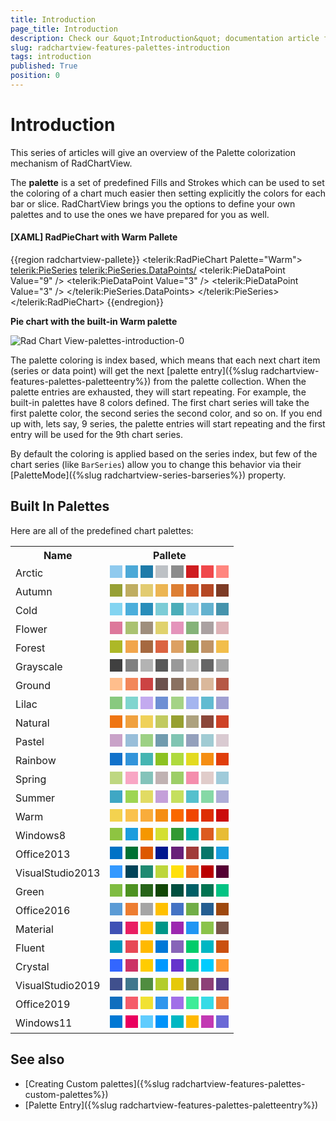 ```yaml
---
title: Introduction
page_title: Introduction
description: Check our &quot;Introduction&quot; documentation article for the RadChartView {{ site.framework_name }} control.
slug: radchartview-features-palettes-introduction
tags: introduction
published: True
position: 0
---
```


# Introduction

This series of articles will give an overview of the Palette colorization mechanism of RadChartView.

The __palette__ is a set of predefined Fills and Strokes which can be used to set the coloring of a chart much easier then setting explicitly the colors for each bar or slice. RadChartView brings you the options to define your own palettes and to use the ones we have prepared for you as well.

#### __[XAML] RadPieChart with Warm Pallete__ 
{{region radchartview-pallete}}	
	<telerik:RadPieChart Palette="Warm">
		<telerik:PieSeries>
		  <telerik:PieSeries.DataPoints/>
			<telerik:PieDataPoint Value="9" />
			<telerik:PieDataPoint Value="3" />
			<telerik:PieDataPoint Value="3" />
		  </telerik:PieSeries.DataPoints>
		</telerik:PieSeries>
	</telerik:RadPieChart>
{{endregion}}

__Pie chart with the built-in Warm palette__  

![Rad Chart View-palettes-introduction-0](images/RadChartView-palettes-introduction-0.png)

The palette coloring is index based, which means that each next chart item (series or data point) will get the next [palette entry]({%slug radchartview-features-palettes-paletteentry%}) from the palette collection. When the palette entries are exhausted, they will start repeating. For example, the built-in palettes have 8 colors defined. The first chart series will take the first palette color, the second series the second color, and so on. If you end up with, lets say, 9 series, the palette entries will start repeating and the first entry will be used for the 9th chart series.

By default the coloring is applied based on the series index, but few of the chart series (like `BarSeries`) allow you to change this behavior via their [PaletteMode]({%slug radchartview-series-barseries%}) property.

## Built In Palettes

Here are all of the predefined chart palettes:

<table>
  <tr>
    <th>Name</th>
    <th>Pallete</th>
  </tr>
  <tr>
    <td>Arctic</td>
		<td>
			<div style="width:20px;height:20px;background: #8FCAEE;display: inline-block;"></div> 
			<div style="width:20px;height:20px;background: #4CA9D7;display: inline-block;"></div>
			<div style="width:20px;height:20px;background: #1E7BA9;display: inline-block;"></div>
			<div style="width:20px;height:20px;background: #BDC1C5;display: inline-block;"></div>
			<div style="width:20px;height:20px;background: #8C8C8C;display: inline-block;"></div>
			<div style="width:20px;height:20px;background: #CF1C1F;display: inline-block;"></div>
			<div style="width:20px;height:20px;background: #F0484B;display: inline-block;"></div>
			<div style="width:20px;height:20px;background: #FF867F;display: inline-block;"></div>
		</td>
  </tr>
  <tr>
    <td>Autumn</td>
    <td>
			<div style="width:20px;height:20px;background: #97A035;display: inline-block;"></div> 
			<div style="width:20px;height:20px;background: #BFAD61;display: inline-block;"></div>
			<div style="width:20px;height:20px;background: #E2CB70;display: inline-block;"></div>
			<div style="width:20px;height:20px;background: #ECB552;display: inline-block;"></div>
			<div style="width:20px;height:20px;background: #DD7F33;display: inline-block;"></div>
			<div style="width:20px;height:20px;background: #D15B27;display: inline-block;"></div>
			<div style="width:20px;height:20px;background: #B54824;display: inline-block;"></div>
			<div style="width:20px;height:20px;background: #7D3B25;display: inline-block;"></div>
		</td>
  </tr>
  <tr>
    <td>Cold</td>
    <td>
			<div style="width:20px;height:20px;background: #83D4F1;display: inline-block;"></div> 
			<div style="width:20px;height:20px;background: #4BAEDB;display: inline-block;"></div>
			<div style="width:20px;height:20px;background: #288DBA;display: inline-block;"></div>
			<div style="width:20px;height:20px;background: #7CCCD6;display: inline-block;"></div>
			<div style="width:20px;height:20px;background: #4BADB9;display: inline-block;"></div>
			<div style="width:20px;height:20px;background: #97CFE5;display: inline-block;"></div>
			<div style="width:20px;height:20px;background: #63B2CF;display: inline-block;"></div>
			<div style="width:20px;height:20px;background: #4593AC;display: inline-block;"></div>
		</td>
  </tr>
  <tr>
    <td>Flower</td>
    <td>
			<div style="width:20px;height:20px;background: #DD789B;display: inline-block;"></div> 
			<div style="width:20px;height:20px;background: #AAC271;display: inline-block;"></div>
			<div style="width:20px;height:20px;background: #9F8E7C;display: inline-block;"></div>
			<div style="width:20px;height:20px;background: #E0D26D;display: inline-block;"></div>
			<div style="width:20px;height:20px;background: #E494BB;display: inline-block;"></div>
			<div style="width:20px;height:20px;background: #85B379;display: inline-block;"></div>
			<div style="width:20px;height:20px;background: #AAA1A1;display: inline-block;"></div>
			<div style="width:20px;height:20px;background: #DEB3B7;display: inline-block;"></div>
		</td>
  </tr>
  <tr>
    <td>Forest</td>
    <td>
			<div style="width:20px;height:20px;background: #ADB827;display: inline-block;"></div> 
			<div style="width:20px;height:20px;background: #F1A54C;display: inline-block;"></div>
			<div style="width:20px;height:20px;background: #A66940;display: inline-block;"></div>
			<div style="width:20px;height:20px;background: #DB6340;display: inline-block;"></div>
			<div style="width:20px;height:20px;background: #DCA063;display: inline-block;"></div>
			<div style="width:20px;height:20px;background: #8BA041;display: inline-block;"></div>
			<div style="width:20px;height:20px;background: #C09366;display: inline-block;"></div>
			<div style="width:20px;height:20px;background: #F2BE4B;display: inline-block;"></div>
		</td>
  </tr>
  <tr>
    <td>Grayscale</td>
    <td>
			<div style="width:20px;height:20px;background: #404040;display: inline-block;"></div> 
			<div style="width:20px;height:20px;background: #808080;display: inline-block;"></div>
			<div style="width:20px;height:20px;background: #B3B3B3;display: inline-block;"></div>
			<div style="width:20px;height:20px;background: #595959;display: inline-block;"></div>
			<div style="width:20px;height:20px;background: #999999;display: inline-block;"></div>
			<div style="width:20px;height:20px;background: #C0C0C0;display: inline-block;"></div>
			<div style="width:20px;height:20px;background: #666666;display: inline-block;"></div>
			<div style="width:20px;height:20px;background: #A6A6A6;display: inline-block;"></div>
		</td>
  </tr>
	<tr>
    <td>Ground</td>
    <td>
			<div style="width:20px;height:20px;background: #FFBE8C;display: inline-block;"></div> 
			<div style="width:20px;height:20px;background: #F2875A;display: inline-block;"></div>
			<div style="width:20px;height:20px;background: #CC4343;display: inline-block;"></div>
			<div style="width:20px;height:20px;background: #6C524E;display: inline-block;"></div>
			<div style="width:20px;height:20px;background: #8A7161;display: inline-block;"></div>
			<div style="width:20px;height:20px;background: #B09176;display: inline-block;"></div>
			<div style="width:20px;height:20px;background: #DAB89B;display: inline-block;"></div>
			<div style="width:20px;height:20px;background: #B65845;display: inline-block;"></div>
		</td>
  </tr>
	<tr>
    <td>Lilac</td>
    <td>
			<div style="width:20px;height:20px;background: #88C97F;display: inline-block;"></div> 
			<div style="width:20px;height:20px;background: #80D5CF;display: inline-block;"></div>
			<div style="width:20px;height:20px;background: #C3AAEF;display: inline-block;"></div>
			<div style="width:20px;height:20px;background: #6E8FD4;display: inline-block;"></div>
			<div style="width:20px;height:20px;background: #A4D386;display: inline-block;"></div>
			<div style="width:20px;height:20px;background: #A4B5EF;display: inline-block;"></div>
			<div style="width:20px;height:20px;background: #61BBD1;display: inline-block;"></div>
			<div style="width:20px;height:20px;background: #A0A0D2;display: inline-block;"></div>
		</td>
  </tr>
	<tr>
    <td>Natural</td>
    <td>
			<div style="width:20px;height:20px;background: #EF7513;display: inline-block;"></div> 
			<div style="width:20px;height:20px;background: #F0A13F;display: inline-block;"></div>
			<div style="width:20px;height:20px;background: #EFD159;display: inline-block;"></div>
			<div style="width:20px;height:20px;background: #C1CA5F;display: inline-block;"></div>
			<div style="width:20px;height:20px;background: #97A031;display: inline-block;"></div>
			<div style="width:20px;height:20px;background: #ADA17E;display: inline-block;"></div>
			<div style="width:20px;height:20px;background: #8B473A;display: inline-block;"></div>
			<div style="width:20px;height:20px;background: #CE4226;display: inline-block;"></div>
		</td>
  </tr>
	<tr>
    <td>Pastel</td>
    <td>
			<div style="width:20px;height:20px;background: #C9A2C8;display: inline-block;"></div> 
			<div style="width:20px;height:20px;background: #98BED9;display: inline-block;"></div>
			<div style="width:20px;height:20px;background: #9CD084;display: inline-block;"></div>
			<div style="width:20px;height:20px;background: #719BAE;display: inline-block;"></div>
			<div style="width:20px;height:20px;background: #80C4B2;display: inline-block;"></div>
			<div style="width:20px;height:20px;background: #94A0BC;display: inline-block;"></div>
			<div style="width:20px;height:20px;background: #A0CBD3;display: inline-block;"></div>
			<div style="width:20px;height:20px;background: #D9CAD1;display: inline-block;"></div>
		</td>
  </tr>
	<tr>
    <td>Rainbow</td>
    <td>
			<div style="width:20px;height:20px;background: #1171CA;display: inline-block;"></div> 
			<div style="width:20px;height:20px;background: #3294DA;display: inline-block;"></div>
			<div style="width:20px;height:20px;background: #45B5B2;display: inline-block;"></div>
			<div style="width:20px;height:20px;background: #8CC221;display: inline-block;"></div>
			<div style="width:20px;height:20px;background: #AFDA3D;display: inline-block;"></div>
			<div style="width:20px;height:20px;background: #E3DA20;display: inline-block;"></div>
			<div style="width:20px;height:20px;background: #F58E13;display: inline-block;"></div>
			<div style="width:20px;height:20px;background: #E03D0B;display: inline-block;"></div>
		</td>
  </tr>
		<tr>
    <td>Spring</td>
    <td>
			<div style="width:20px;height:20px;background: #BED781;display: inline-block;"></div> 
			<div style="width:20px;height:20px;background: #F8A6C4;display: inline-block;"></div>
			<div style="width:20px;height:20px;background: #84C3BA;display: inline-block;"></div>
			<div style="width:20px;height:20px;background: #C0B2B2;display: inline-block;"></div>
			<div style="width:20px;height:20px;background: #9DCE67;display: inline-block;"></div>
			<div style="width:20px;height:20px;background: #F48EAD;display: inline-block;"></div>
			<div style="width:20px;height:20px;background: #E0CCCA;display: inline-block;"></div>
			<div style="width:20px;height:20px;background: #A0CBDA;display: inline-block;"></div>
		</td>
  </tr>
		<tr>
    <td>Summer</td>
    <td>
			<div style="width:20px;height:20px;background: #3FA7C4;display: inline-block;"></div> 
			<div style="width:20px;height:20px;background: #9ED552;display: inline-block;"></div>
			<div style="width:20px;height:20px;background: #E1DB63;display: inline-block;"></div>
			<div style="width:20px;height:20px;background: #C49FD9;display: inline-block;"></div>
			<div style="width:20px;height:20px;background: #C5DF5E;display: inline-block;"></div>
			<div style="width:20px;height:20px;background: #55C0CD;display: inline-block;"></div>
			<div style="width:20px;height:20px;background: #86D8A6;display: inline-block;"></div>
			<div style="width:20px;height:20px;background: #ADADD7;display: inline-block;"></div>
		</td>
  </tr>
		<tr>
    <td>Warm</td>
    <td>
			<div style="width:20px;height:20px;background: #F3D24F;display: inline-block;"></div> 
			<div style="width:20px;height:20px;background: #FAC24D;display: inline-block;"></div>
			<div style="width:20px;height:20px;background: #F9AC3B;display: inline-block;"></div>
			<div style="width:20px;height:20px;background: #F58E13;display: inline-block;"></div>
			<div style="width:20px;height:20px;background: #FA6800;display: inline-block;"></div>
			<div style="width:20px;height:20px;background: #F04600;display: inline-block;"></div>
			<div style="width:20px;height:20px;background: #DE2E05;display: inline-block;"></div>
			<div style="width:20px;height:20px;background: #CB0C0C;display: inline-block;"></div>
		</td>
  </tr>
	<tr>
    <td>Windows8</td>
    <td>
			<div style="width:20px;height:20px;background: #8EC441;display: inline-block;"></div> 
			<div style="width:20px;height:20px;background: #1B9DDE;display: inline-block;"></div>
			<div style="width:20px;height:20px;background: #F59700;display: inline-block;"></div>
			<div style="width:20px;height:20px;background: #D4DF32;display: inline-block;"></div>
			<div style="width:20px;height:20px;background: #339933;display: inline-block;"></div>
			<div style="width:20px;height:20px;background: #00ABA9;display: inline-block;"></div>
			<div style="width:20px;height:20px;background: #DC5B20;display: inline-block;"></div>
			<div style="width:20px;height:20px;background: #E8BC34;display: inline-block;"></div>
		</td>
  </tr>
	<tr>
    <td>Office2013</td>
    <td>
			<div style="width:20px;height:20px;background: #0072C6;display: inline-block;"></div> 
			<div style="width:20px;height:20px;background: #007133;display: inline-block;"></div>
			<div style="width:20px;height:20px;background: #DD5800;display: inline-block;"></div>
			<div style="width:20px;height:20px;background: #00178F;display: inline-block;"></div>
			<div style="width:20px;height:20px;background: #682079;display: inline-block;"></div>
			<div style="width:20px;height:20px;background: #A13B39;display: inline-block;"></div>
			<div style="width:20px;height:20px;background: #087669;display: inline-block;"></div>
			<div style="width:20px;height:20px;background: #1B9DDE;display: inline-block;"></div>
		</td>
  </tr>
	<tr>
    <td>VisualStudio2013</td>
    <td>
			<div style="width:20px;height:20px;background: #3399FF;display: inline-block;"></div> 
			<div style="width:20px;height:20px;background: #014358;display: inline-block;"></div>
			<div style="width:20px;height:20px;background: #1F8A71;display: inline-block;"></div>
			<div style="width:20px;height:20px;background: #BDD63B;display: inline-block;"></div>
			<div style="width:20px;height:20px;background: #FFE00B;display: inline-block;"></div>
			<div style="width:20px;height:20px;background: #F27421;display: inline-block;"></div>
			<div style="width:20px;height:20px;background: #BB0000;display: inline-block;"></div>
			<div style="width:20px;height:20px;background: #550033;display: inline-block;"></div>
		</td>
  </tr>
	<tr>
    <td>Green</td>
    <td>
			<div style="width:20px;height:20px;background: #7FBC41;display: inline-block;"></div> 
			<div style="width:20px;height:20px;background: #4D9221;display: inline-block;"></div>
			<div style="width:20px;height:20px;background: #276419;display: inline-block;"></div>
			<div style="width:20px;height:20px;background: #114605;display: inline-block;"></div>
			<div style="width:20px;height:20px;background: #004F3F;display: inline-block;"></div>
			<div style="width:20px;height:20px;background: #005F66;display: inline-block;"></div>
			<div style="width:20px;height:20px;background: #017351;display: inline-block;"></div>
			<div style="width:20px;height:20px;background: #03C383;display: inline-block;"></div>
		</td>
  </tr>
	<tr>
    <td>Office2016</td>
    <td>
			<div style="width:20px;height:20px;background: #5B9BD5;display: inline-block;"></div> 
			<div style="width:20px;height:20px;background: #ED7D31;display: inline-block;"></div>
			<div style="width:20px;height:20px;background: #A5A5A5;display: inline-block;"></div>
			<div style="width:20px;height:20px;background: #FFC000;display: inline-block;"></div>
			<div style="width:20px;height:20px;background: #4472C4;display: inline-block;"></div>
			<div style="width:20px;height:20px;background: #70AD47;display: inline-block;"></div>
			<div style="width:20px;height:20px;background: #255E91;display: inline-block;"></div>
			<div style="width:20px;height:20px;background: #9E480E;display: inline-block;"></div>
		</td>
  </tr>
	<tr>
    <td>Material</td>
    <td>
			<div style="width:20px;height:20px;background: #3F51B5;display: inline-block;"></div> 
			<div style="width:20px;height:20px;background: #E91E63;display: inline-block;"></div>
			<div style="width:20px;height:20px;background: #FFC107;display: inline-block;"></div>
			<div style="width:20px;height:20px;background: #009688;display: inline-block;"></div>
			<div style="width:20px;height:20px;background: #9C27B0;display: inline-block;"></div>
			<div style="width:20px;height:20px;background: #2196F3;display: inline-block;"></div>
			<div style="width:20px;height:20px;background: #8BC34A;display: inline-block;"></div>
			<div style="width:20px;height:20px;background: #795548;display: inline-block;"></div>
		</td>
  </tr>
	<tr>
    <td>Fluent</td>
    <td>
			<div style="width:20px;height:20px;background: #0099BC;display: inline-block;"></div> 
			<div style="width:20px;height:20px;background: #E74856;display: inline-block;"></div>
			<div style="width:20px;height:20px;background: #FFB900;display: inline-block;"></div>
			<div style="width:20px;height:20px;background: #0078D7;display: inline-block;"></div>
			<div style="width:20px;height:20px;background: #8764B8;display: inline-block;"></div>
			<div style="width:20px;height:20px;background: #00CC6A;display: inline-block;"></div>
			<div style="width:20px;height:20px;background: #00B7C3;display: inline-block;"></div>
			<div style="width:20px;height:20px;background: #CA5010;display: inline-block;"></div>
		</td>
  </tr>
  <tr>
    <td>Crystal</td>
    <td>
			<div style="width:20px;height:20px;background: #3366FF;display: inline-block;"></div> 
			<div style="width:20px;height:20px;background: #CC3366;display: inline-block;"></div>
			<div style="width:20px;height:20px;background: #FFCC00;display: inline-block;"></div>
			<div style="width:20px;height:20px;background: #0099FF;display: inline-block;"></div>
			<div style="width:20px;height:20px;background: #6633CC;display: inline-block;"></div>
			<div style="width:20px;height:20px;background: #00CC99;display: inline-block;"></div>
			<div style="width:20px;height:20px;background: #00CCFF;display: inline-block;"></div>
			<div style="width:20px;height:20px;background: #FF9933;display: inline-block;"></div>
		</td>
  </tr>
  <tr>
    <td>VisualStudio2019</td>
    <td>
			<div style="width:20px;height:20px;background: #40508D;display: inline-block;"></div> 
			<div style="width:20px;height:20px;background: #40778D;display: inline-block;"></div>
			<div style="width:20px;height:20px;background: #508D40;display: inline-block;"></div>
			<div style="width:20px;height:20px;background: #B3CD2B;display: inline-block;"></div>
			<div style="width:20px;height:20px;background: #E5C909;display: inline-block;"></div>
			<div style="width:20px;height:20px;background: #8D7D40;display: inline-block;"></div>
			<div style="width:20px;height:20px;background: #8D4077;display: inline-block;"></div>
			<div style="width:20px;height:20px;background: #57408D;display: inline-block;"></div>
		</td>
  </tr>
 <tr>
    <td>Office2019</td>
    <td>
			<div style="width:20px;height:20px;background: #106EBE;display: inline-block;"></div> 
			<div style="width:20px;height:20px;background: #F55C69;display: inline-block;"></div>
			<div style="width:20px;height:20px;background: #F1E132;display: inline-block;"></div>
			<div style="width:20px;height:20px;background: #2F96ED;display: inline-block;"></div>
			<div style="width:20px;height:20px;background: #A16FE8;display: inline-block;"></div>
			<div style="width:20px;height:20px;background: #3EEC98;display: inline-block;"></div>
			<div style="width:20px;height:20px;background: #37DBE6;display: inline-block;"></div>
			<div style="width:20px;height:20px;background: #F08034;display: inline-block;"></div>
		</td>
  </tr>
 <tr>
    <td>Windows11</td>
    <td>
	<div style="width:20px;height:20px;background: #0078D4;display: inline-block;"></div> 
	<div style="width:20px;height:20px;background: #EA005E;display: inline-block;"></div>
	<div style="width:20px;height:20px;background: #60CCFE;display: inline-block;"></div>
	<div style="width:20px;height:20px;background: #0093F9;display: inline-block;"></div>
	<div style="width:20px;height:20px;background: #00B7C3;display: inline-block;"></div>
	<div style="width:20px;height:20px;background: #FFB900;display: inline-block;"></div>
	<div style="width:20px;height:20px;background: #C239B3;display: inline-block;"></div>
	<div style="width:20px;height:20px;background: #6B69D6;display: inline-block;"></div>
     </td>
  </tr>
</table>

## See also 

* [Creating Custom palettes]({%slug radchartview-features-palettes-custom-palettes%})
* [Palette Entry]({%slug radchartview-features-palettes-paletteentry%})
